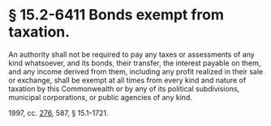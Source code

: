 # § 15.2-6411 Bonds exempt from taxation.

<p>An authority shall not be required to pay any taxes or assessments of any kind whatsoever, and its bonds, their transfer, the interest payable on them, and any income derived from them, including any profit realized in their sale or exchange, shall be exempt at all times from every kind and nature of taxation by this Commonwealth or by any of its political subdivisions, municipal corporations, or public agencies of any kind.</p><p>1997, cc. <a href='http://lis.virginia.gov/cgi-bin/legp604.exe?971+ful+CHAP0276'>276</a>, 587, § 15.1-1721.</p>